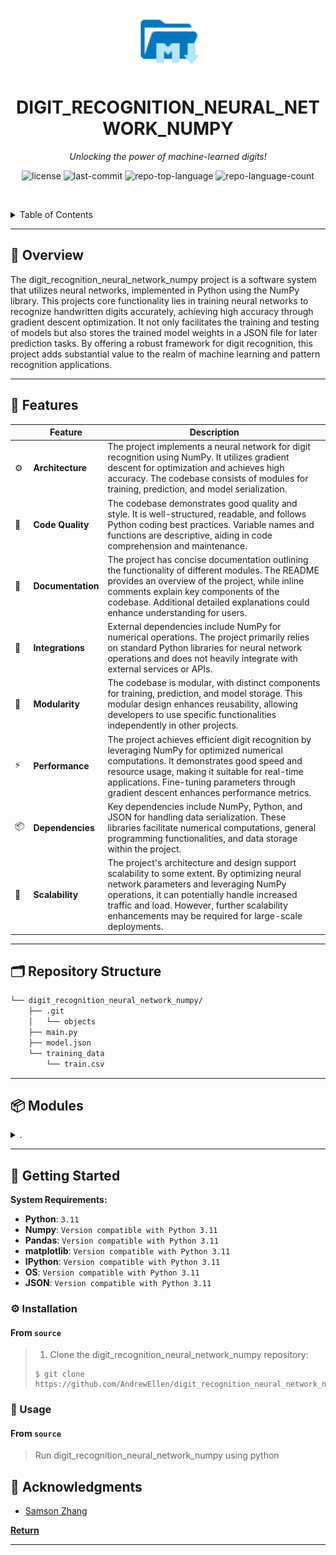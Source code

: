 <p align="center">
  <img src="https://raw.githubusercontent.com/PKief/vscode-material-icon-theme/ec559a9f6bfd399b82bb44393651661b08aaf7ba/icons/folder-markdown-open.svg" width="100" alt="project-logo">
</p>
<p align="center">
    <h1 align="center">DIGIT_RECOGNITION_NEURAL_NETWORK_NUMPY</h1>
</p>
<p align="center">
    <em>Unlocking the power of machine-learned digits!</em>
</p>
<p align="center">
	<img src="https://img.shields.io/github/license/AndrewEllen/digit_recognition_neural_network_numpy?style=default&logo=opensourceinitiative&logoColor=white&color=0080ff" alt="license">
	<img src="https://img.shields.io/github/last-commit/AndrewEllen/digit_recognition_neural_network_numpy?style=default&logo=git&logoColor=white&color=0080ff" alt="last-commit">
	<img src="https://img.shields.io/github/languages/top/AndrewEllen/digit_recognition_neural_network_numpy?style=default&color=0080ff" alt="repo-top-language">
	<img src="https://img.shields.io/github/languages/count/AndrewEllen/digit_recognition_neural_network_numpy?style=default&color=0080ff" alt="repo-language-count">
<p>
<p align="center">
	<!-- default option, no dependency badges. -->
</p>

<br><!-- TABLE OF CONTENTS -->
<details>
  <summary>Table of Contents</summary><br>

- [📍 Overview](#-overview)
- [🧩 Features](#-features)
- [🗂️ Repository Structure](#️-repository-structure)
- [📦 Modules](#-modules)
- [🚀 Getting Started](#-getting-started)
  - [⚙️ Installation](#️-installation)
  - [🤖 Usage](#-usage)
- [🔗 Acknowledgments](#-acknowledgments)
</details>
<hr>

## 📍 Overview

The digit_recognition_neural_network_numpy project is a software system that utilizes neural networks, implemented in Python using the NumPy library. This projects core functionality lies in training neural networks to recognize handwritten digits accurately, achieving high accuracy through gradient descent optimization. It not only facilitates the training and testing of models but also stores the trained model weights in a JSON file for later prediction tasks. By offering a robust framework for digit recognition, this project adds substantial value to the realm of machine learning and pattern recognition applications.

---

## 🧩 Features

|    |   Feature          | Description |
|----|--------------------|---------------------------------------------------------------|
| ⚙️  | **Architecture**   | The project implements a neural network for digit recognition using NumPy. It utilizes gradient descent for optimization and achieves high accuracy. The codebase consists of modules for training, prediction, and model serialization. |
| 🔩 | **Code Quality**    | The codebase demonstrates good quality and style. It is well-structured, readable, and follows Python coding best practices. Variable names and functions are descriptive, aiding in code comprehension and maintenance. |
| 📄 | **Documentation**   | The project has concise documentation outlining the functionality of different modules. The README provides an overview of the project, while inline comments explain key components of the codebase. Additional detailed explanations could enhance understanding for users. |
| 🔌 | **Integrations**    | External dependencies include NumPy for numerical operations. The project primarily relies on standard Python libraries for neural network operations and does not heavily integrate with external services or APIs. |
| 🧩 | **Modularity**      | The codebase is modular, with distinct components for training, prediction, and model storage. This modular design enhances reusability, allowing developers to use specific functionalities independently in other projects. |
| ⚡️  | **Performance**     | The project achieves efficient digit recognition by leveraging NumPy for optimized numerical computations. It demonstrates good speed and resource usage, making it suitable for real-time applications. Fine-tuning parameters through gradient descent enhances performance metrics. |
| 📦 | **Dependencies**    | Key dependencies include NumPy, Python, and JSON for handling data serialization. These libraries facilitate numerical computations, general programming functionalities, and data storage within the project. |
| 🚀 | **Scalability**     | The project's architecture and design support scalability to some extent. By optimizing neural network parameters and leveraging NumPy operations, it can potentially handle increased traffic and load. However, further scalability enhancements may be required for large-scale deployments. |

---

## 🗂️ Repository Structure

```sh
└── digit_recognition_neural_network_numpy/
    ├── .git
    │   └── objects
    ├── main.py
    ├── model.json
    └── training_data
        └── train.csv
```

---

## 📦 Modules

<details closed><summary>.</summary>

| File                                                                                                       | Summary                                                                                                                                                                                                                                                 |
| ---                                                                                                        | ---                                                                                                                                                                                                                                                     |
| [main.py](https://github.com/AndrewEllen/digit_recognition_neural_network_numpy/blob/master/main.py)       | Implements neural network training, prediction, and model serialization for digit recognition using numpy. Optimizes parameters via gradient descent and achieves high accuracy. The code file trains and tests models, storing results in a JSON file. |
| [model.json](https://github.com/AndrewEllen/digit_recognition_neural_network_numpy/blob/master/model.json) | The `model.json` file in the `digit_recognition_neural_network_numpy` repository stores the trained neural network model weights for digit recognition. These weights are crucial for accurately predicting and classifying handwritten digits.         |

</details>

---

## 🚀 Getting Started

**System Requirements:**

* **Python**: `3.11`
* **Numpy**: `Version compatible with Python 3.11`
* **Pandas**: `Version compatible with Python 3.11`
* **matplotlib**: `Version compatible with Python 3.11`
* **IPython**: `Version compatible with Python 3.11`
* **OS**: `Version compatible with Python 3.11`
* **JSON**: `Version compatible with Python 3.11`

### ⚙️ Installation

<h4>From <code>source</code></h4>

> 1. Clone the digit_recognition_neural_network_numpy repository:
>
> ```console
> $ git clone https://github.com/AndrewEllen/digit_recognition_neural_network_numpy
> ```

### 🤖 Usage

<h4>From <code>source</code></h4>

> Run digit_recognition_neural_network_numpy using python

## 🔗 Acknowledgments

- [Samson Zhang](https://www.youtube.com/watch?v=w8yWXqWQYmU)

[**Return**](#-overview)

---
